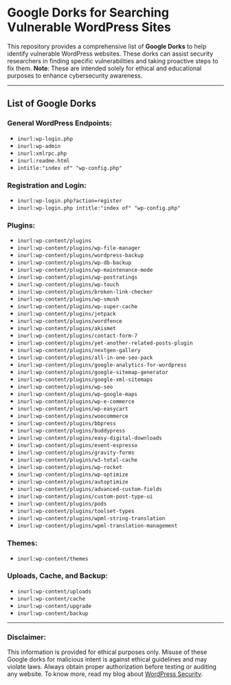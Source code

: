 # Google Dorks for Searching Vulnerable WordPress Sites

This repository provides a comprehensive list of **Google Dorks** to help identify vulnerable WordPress websites. These dorks can assist security researchers in finding specific vulnerabilities and taking proactive steps to fix them. **Note**: These are intended solely for ethical and educational purposes to enhance cybersecurity awareness.

---

## List of Google Dorks

### General WordPress Endpoints:
- `inurl:wp-login.php`
- `inurl:wp-admin`
- `inurl:xmlrpc.php`
- `inurl:readme.html`
- `intitle:"index of" "wp-config.php"`

### Registration and Login:
- `inurl:wp-login.php?action=register`
- `inurl:wp-login.php intitle:"index of" "wp-config.php"`

### Plugins:
- `inurl:wp-content/plugins`
- `inurl:wp-content/plugins/wp-file-manager`
- `inurl:wp-content/plugins/wordpress-backup`
- `inurl:wp-content/plugins/wp-db-backup`
- `inurl:wp-content/plugins/wp-maintenance-mode`
- `inurl:wp-content/plugins/wp-postratings`
- `inurl:wp-content/plugins/wp-touch`
- `inurl:wp-content/plugins/broken-link-checker`
- `inurl:wp-content/plugins/wp-smush`
- `inurl:wp-content/plugins/wp-super-cache`
- `inurl:wp-content/plugins/jetpack`
- `inurl:wp-content/plugins/wordfence`
- `inurl:wp-content/plugins/akismet`
- `inurl:wp-content/plugins/contact-form-7`
- `inurl:wp-content/plugins/yet-another-related-posts-plugin`
- `inurl:wp-content/plugins/nextgen-gallery`
- `inurl:wp-content/plugins/all-in-one-seo-pack`
- `inurl:wp-content/plugins/google-analytics-for-wordpress`
- `inurl:wp-content/plugins/google-sitemap-generator`
- `inurl:wp-content/plugins/google-xml-sitemaps`
- `inurl:wp-content/plugins/wp-seo`
- `inurl:wp-content/plugins/wp-google-maps`
- `inurl:wp-content/plugins/wp-e-commerce`
- `inurl:wp-content/plugins/wp-easycart`
- `inurl:wp-content/plugins/woocommerce`
- `inurl:wp-content/plugins/bbpress`
- `inurl:wp-content/plugins/buddypress`
- `inurl:wp-content/plugins/easy-digital-downloads`
- `inurl:wp-content/plugins/event-espresso`
- `inurl:wp-content/plugins/gravity-forms`
- `inurl:wp-content/plugins/w3-total-cache`
- `inurl:wp-content/plugins/wp-rocket`
- `inurl:wp-content/plugins/wp-optimize`
- `inurl:wp-content/plugins/autoptimize`
- `inurl:wp-content/plugins/advanced-custom-fields`
- `inurl:wp-content/plugins/custom-post-type-ui`
- `inurl:wp-content/plugins/pods`
- `inurl:wp-content/plugins/toolset-types`
- `inurl:wp-content/plugins/wpml-string-translation`
- `inurl:wp-content/plugins/wpml-translation-management`

### Themes:
- `inurl:wp-content/themes`

### Uploads, Cache, and Backup:
- `inurl:wp-content/uploads`
- `inurl:wp-content/cache`
- `inurl:wp-content/upgrade`
- `inurl:wp-content/backup`

---

### Disclaimer:
This information is provided for ethical purposes only. Misuse of these Google dorks for malicious intent is against ethical guidelines and may violate laws. Always obtain proper authorization before testing or auditing any website. To know more, read my blog about [WordPress Security](https://jahidshah.com/category/website-security/).  
